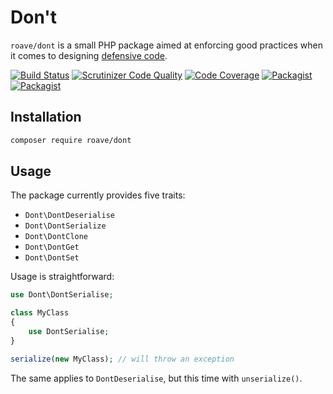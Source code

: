 # Don't

`roave/dont` is a small PHP package aimed at enforcing good
practices when it comes to designing
[defensive code](https://ocramius.github.io/extremely-defensive-php/).

[![Build Status](https://travis-ci.org/Roave/Dont.svg)](https://travis-ci.org/Roave/Dont)
[![Scrutinizer Code Quality](https://scrutinizer-ci.com/g/Roave/Dont/badges/quality-score.png?b=master)](https://scrutinizer-ci.com/g/Roave/Dont/?branch=master)
[![Code Coverage](https://scrutinizer-ci.com/g/Roave/Dont/badges/coverage.png?b=master)](https://scrutinizer-ci.com/g/Roave/Dont/?branch=master)
[![Packagist](https://img.shields.io/packagist/v/roave/dont.svg)](https://packagist.org/packages/roave/dont)
[![Packagist](https://img.shields.io/packagist/vpre/roave/dont.svg)](https://packagist.org/packages/roave/dont)

## Installation

```sh
composer require roave/dont
```

## Usage

The package currently provides five traits:

 * `Dont\DontDeserialise`
 * `Dont\DontSerialize`
 * `Dont\DontClone`
 * `Dont\DontGet`
 * `Dont\DontSet`

Usage is straightforward:

```php
use Dont\DontSerialise;

class MyClass
{
    use DontSerialise;
}

serialize(new MyClass); // will throw an exception
```

The same applies to `DontDeserialise`, but this
time with `unserialize()`.
